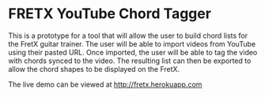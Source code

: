 # FRETX YouTube Chord Tagger

This is a prototype for a tool that will allow the user to build chord lists for the FretX guitar trainer.
The user will be able to import videos from YouTube using their pasted URL.
Once imported, the user will be able to tag the video with chords synced to the video.
The resulting list can then be exported to allow the chord shapes to be displayed on the FretX.

The live demo can be viewed at <a href="http://fretx.herokuapp.com">http://fretx.herokuapp.com</a>

